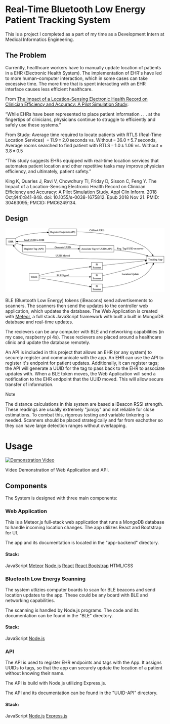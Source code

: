 # Real-Time Bluetooth Low Energy Patient Tracking System

This is a project I completed as a part of my time as a Development Intern at Medical Informatics Engineering.

## The Problem

Currently, healthcare workers have to manually update location of patients in a EHR (Electronic Health System). The implementation of EHR's have led to more human–computer interaction, which in some cases can take excessive time. The more time that is spent interacting with an EHR interface causes less efficient healthcare.

From [The Impact of a Location-Sensing Electronic Health Record on Clinician Efficiency and Accuracy: A Pilot Simulation Study](https://www.ncbi.nlm.nih.gov/pmc/articles/PMC6249134/#:~:text=Conclusion%20This%20pilot%20demonstrated%20in,clicks%20required%20to%20access%20information.):

“While EHRs have been represented to place patient information . . . at the fingertips of clinicians, physicians continue to struggle to efficiently and safely use these systems.”

From Study:
Average time required to locate patients with RTLS (Real-Time Location Services)  = 11.9 ± 2.0 seconds vs. Without = 36.0 ± 5.7 seconds, 
Average rooms searched to find patient with RTLS = 1.0 ± 1.06 vs. Without = 3.8 ± 0.5

“This study suggests EHRs equipped with real-time location services that automates patient location and other repetitive tasks may improve physician efficiency, and ultimately, patient safety.”

King K, Quarles J, Ravi V, Chowdhury TI, Friday D, Sisson C, Feng Y. The Impact of a Location-Sensing Electronic Health Record on Clinician Efficiency and Accuracy: A Pilot Simulation Study. Appl Clin Inform. 2018 Oct;9(4):841-848. doi: 10.1055/s-0038-1675812. Epub 2018 Nov 21. PMID: 30463095; PMCID: PMC6249134.

## Design

![Diagram](diagram/graphviz.png)

BLE (Bluetooth Low Energy) tokens (iBeacons) send advertisements to scanners. The scanners then send the updates to the controller web application, which updates the database. The Web Application is created with [Meteor](https://www.meteor.com), a full stack JavaScript framework with built a built in MongoDB database and real-time updates.

The recievers can be any computer with BLE and networking capabilities (in my case, raspberry pi 4s). These recievers are placed around a healthcare clinic and update the database remotely. 

An API is included in this project that allows an EHR (or any system) to securely register and communicate with the app. An EHR can use the API to register it's endpoint for patient updates. Additionally, it can register tags; the API will generate a UUID for the tag to pass back to the EHR to associate updates with. When a BLE token moves, the Web Application will send a notification to the EHR endpoint that the UUID moved. This will allow secure transfer of information.

> [!NOTE]
> The distance calculations in this system are based a iBeacon RSSI strength. 
> These readings are usually extremely "jumpy" and not reliable for close estimations. To combat this, rigorous testing and variable tinkering is needed.
> Scanners should be placed strategically and far from eachother so they can have large detection ranges without overlapping.

# Usage

[![Demonstration Video](https://img.youtube.com/vi/VxahqHkaXiE/maxresdefault.jpg)](https://www.youtube.com/watch?v=VxahqHkaXiE)

Video Demonstration of Web Application and API.

## Components

The System is designed with three main components:

### Web Application

This is a Meteor.js full-stack web application that runs a MongoDB database to handle incoming location changes.
The app utilizes React and Bootstrap for UI.

The app and its documentation is located in the "app-backend" directory.

#### Stack:

JavaScript
[Meteor](https://www.meteor.com)
[Node.js](https://nodejs.org/en)
[React](https://react.dev)
[React Bootstrap](https://react-bootstrap.netlify.app)
HTML/CSS



### Bluetooth Low Energy Scanning

The system utlizies computer boards to scan for BLE beacons and send location updates to the app. These could be any board with BLE and networking capabilities.

The scanning is handled by Node.js programs. The code and its documentation can be found in the "BLE" directory.

#### Stack:

JavaScript
[Node.js](https://nodejs.org/en)

### API

The API is used to register EHR endpoints and tags with the App.
It assigns UUIDs to tags, so that the app can securely update the location of a patient without knowing their name.

The API is build with Node.js utilizing Express.js.

The API and its documentation can be found in the "UUID-API" directory.

#### Stack:

JavaScript
[Node.js](https://nodejs.org/en)
[Express.js](https://expressjs.com)












